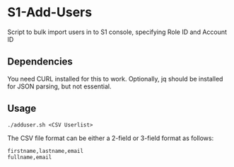# S1-Add-Users
Script to bulk import users in to S1 console, specifying Role ID and Account ID

## Dependencies
You need CURL installed for this to work. Optionally, jq should be installed for JSON parsing, but not essential.

## Usage
```
./adduser.sh <CSV Userlist>
```
The CSV file format can be either a 2-field or 3-field format as follows:
```
firstname,lastname,email
fullname,email
```
